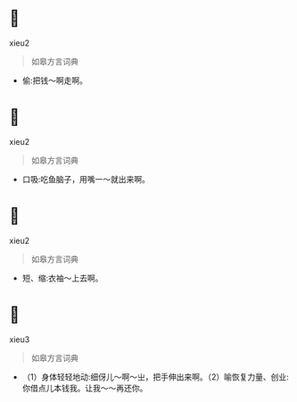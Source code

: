 # 𢫩
xieu2
> 如皋方言词典
- 偷:把钱～啊走啊。

# 𢫩
xieu2
> 如皋方言词典
- 口吸:吃鱼脑子，用嘴一～就出来啊。

# 𢫩
xieu2
> 如皋方言词典
- 短、缩:衣袖～上去啊。

# 𢩨
xieu3
> 如皋方言词典
- （1）身体轻轻地动:细伢儿～啊～㞢，把手伸出来啊。（2）喻恢复力量、创业:你借点儿本钱我。让我～～再还你。
